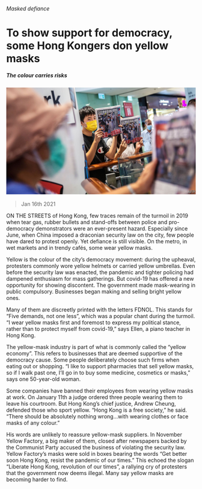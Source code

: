 ###### Masked defiance

# To show support for democracy, some Hong Kongers don yellow masks 

##### The colour carries risks 

![image](images/20210116_CNP003_0.jpg) 

> Jan 16th 2021 


ON THE STREETS of Hong Kong, few traces remain of the turmoil in 2019 when tear gas, rubber bullets and stand-offs between police and pro-democracy demonstrators were an ever-present hazard. Especially since June, when China imposed a draconian security law on the city, few people have dared to protest openly. Yet defiance is still visible. On the metro, in wet markets and in trendy cafés, some wear yellow masks.


Yellow is the colour of the city’s democracy movement: during the upheaval, protesters commonly wore yellow helmets or carried yellow umbrellas. Even before the security law was enacted, the pandemic and tighter policing had dampened enthusiasm for mass gatherings. But covid-19 has offered a new opportunity for showing discontent. The government made mask-wearing in public compulsory. Businesses began making and selling bright yellow ones.



Many of them are discreetly printed with the letters FDNOL. This stands for “Five demands, not one less”, which was a popular chant during the turmoil. “I wear yellow masks first and foremost to express my political stance, rather than to protect myself from covid-19,” says Ellen, a piano teacher in Hong Kong.


The yellow-mask industry is part of what is commonly called the “yellow economy”. This refers to businesses that are deemed supportive of the democracy cause. Some people deliberately choose such firms when eating out or shopping. “I like to support pharmacies that sell yellow masks, so if I walk past one, I’ll go in to buy some medicine, cosmetics or masks,” says one 50-year-old woman.


Some companies have banned their employees from wearing yellow masks at work. On January 11th a judge ordered three people wearing them to leave his courtroom. But Hong Kong’s chief justice, Andrew Cheung, defended those who sport yellow. “Hong Kong is a free society,” he said. “There should be absolutely nothing wrong…with wearing clothes or face masks of any colour.”


His words are unlikely to reassure yellow-mask suppliers. In November Yellow Factory, a big maker of them, closed after newspapers backed by the Communist Party accused the business of violating the security law. Yellow Factory’s masks were sold in boxes bearing the words “Get better soon Hong Kong, resist the pandemic of our times.” This echoed the slogan “Liberate Hong Kong, revolution of our times”, a rallying cry of protesters that the government now deems illegal. Many say yellow masks are becoming harder to find.

